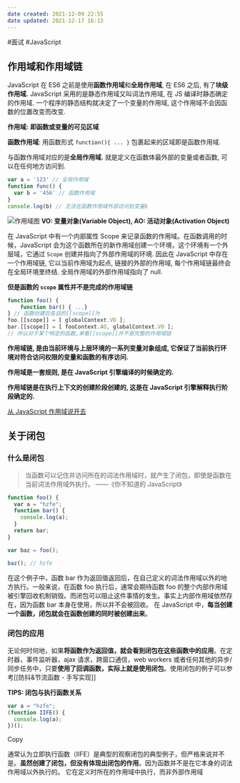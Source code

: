 ```yaml
---
date created: 2021-12-09 22:55
date updated: 2021-12-17 16:13
---
```


#面试 #JavaScript

## 作用域和作用域链
JavaScript 在 ES6 之前是使用**函数作用域**和**全局作用域**, 在 ES6 之后, 有了**块级作用域.** JavaScript 采用的是静态作用域又叫词法作用域, 在 JS 编译时静态确定的作用域. 一个程序的静态结构就决定了一个变量的作用域, 这个作用域不会因函数的位置改变而改变.

**作用域:** **即函数或变量的可见区域**

**函数作用域**: 用函数形式 `function(){ ... }` 包裹起来的区域即是函数作用域.

与函数作用域对应的是**全局作用域.** 就是定义在函数体最外部的变量或者函数, 可以在任何地方访问到.

```javascript
var a = '123' // 全局作用域 
function func() { 
  var b = '456' // 函数作用域 
} 
console.log(b) // 无法在函数作用域外部访问到变量b
```

![作用域图](https://cdn.nlark.com/yuque/0/2021/png/223223/1616510459969-58d4d9af-871d-4708-b6d4-81d04ed9d144.png)
**VO: 变量对象(Variable Object), AO: 活动对象(Activation Object)**

在 JavaScript 中有一个内部属性 Scope 来记录函数的作用域。在函数调用的时候，JavaScript 会为这个函数所在的新作用域创建一个环境，这个环境有一个外层域，它通过 `Scope`  创建并指向了外部作用域的环境. 因此在 JavaScript 中存在一个作用域链, 它以当前作用域为起点, 链接的外部的作用域, 每个作用域链最终会在全局环境里终结. 全局作用域的外部作用域指向了 null.

**但是函数的 `scope` 属性并不是完成的作用域链**

```javascript
function foo() { 
    function bar() { ...} 
} // 函数创建后各自的[[scope]]为 
foo.[[scope]] = [ globalContext.VO ]; 
bar.[[scope]] = [ fooContext.AO, globalContext.VO ]; 
// 所以对于某个特定的函数,单看[[scope]]并不是完整的作用域链
```

**作用域链, 是由当前环境与上层环境的一系列变量对象组成, 它保证了当前执行环境对符合访问权限的变量和函数的有序访问.**

**作用域是一套规则, 是在 JavaScript 引擎编译的时候确定的.**

**作用域链是在执行上下文的创建阶段创建的, 这是在 JavaScript 引擎解释执行阶段确定的.**

[从 JavaScript 作用域说开去](https://halfrost.com/javascript_scope/)

## 关于闭包

### 什么是闭包

> 当函数可以记住并访问所在的词法作用域时，就产生了闭包，即使是函数在当前词法作用域外执行。 ——《你不知道的 JavaScript》

```js
function foo() {
  var a = "hzfe";
  function bar() {
    console.log(a);  
  }  
  return bar;
}

var baz = foo();

baz(); // hzfe
```

在这个例子中，函数 bar 作为返回值返回后，在自己定义的词法作用域以外的地方执行。一般来说，在函数 foo 执行后，通常会期待函数 foo 的整个内部作用域被引擎回收机制销毁。而闭包可以阻止这件事情的发生。事实上内部作用域依然存在，因为函数 bar 本身在使用，所以并不会被回收。
在 JavaScript 中，**每当创建一个函数，闭包就会在函数创建的同时被创建出来**。

### 闭包的应用

无论何时何地，如果**将函数作为返回值，就会看到闭包在这些函数中的应用**。在定时器，事件监听器，ajax 请求，跨窗口通信，web workers 或者任何其他的异步/同步任务中，只要**使用了回调函数，实际上就是使用闭包**。使用闭包的例子可以参考[[防抖&节流函数 - 手写实现]]

**TIPS: 闭包与执行函数关系**

```js
var a = "hzfe";
(function IIFE() {  
  console.log(a);
})();
```

Copy

通常认为立即执行函数（IIFE）是典型的观察闭包的典型例子，但严格来说并不是。**虽然创建了闭包，但没有体现出闭包的作用**。因为函数并不是在它本身的词法作用域以外执行的。 它在定义时所在的作用域中执行，而非外部作用域
